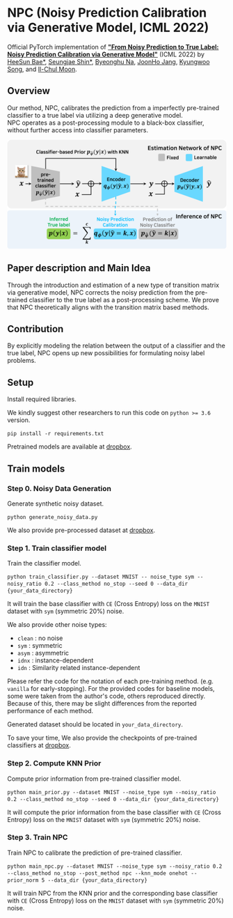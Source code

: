 # NPC (Noisy Prediction Calibration via Generative Model, ICML 2022)

Official PyTorch implementation of
[**"From Noisy Prediction to True Label: Noisy Prediction Calibration via Generative Model"**](https://arxiv.org/abs/2205.00690) (ICML 2022) by
[HeeSun Bae*](https://sites.google.com/view/baeheesun),
[Seungjae Shin*](https://sites.google.com/view/seungjae-shin),
[Byeonghu Na](https://wp03052.github.io/),
[JoonHo Jang](https://scholar.google.com/citations?user=oYbKry4AAAAJ&hl=ko&oi=ao),
[Kyungwoo Song](https://mlai.uos.ac.kr/),
and [Il-Chul Moon](https://aailab.kaist.ac.kr/xe2/members_professor/6749).

## Overview

Our method, NPC, calibrates the prediction from a imperfectly pre-trained classifier to a true label via utilizing a deep generative model.  
NPC operates as a post-processing module to a black-box classifier, without further access into classifier parameters.

<p align="center">
  <img 
    width="800"
    src="overview.png"
  >
</p>

## Paper description and Main Idea

Through the introduction and estimation of a new type of transition matrix via generative model, NPC corrects the noisy prediction from the pre-trained classifier to the true label as a post-processing scheme. We prove that NPC theoretically aligns with the transition matrix based methods. 

## Contribution
By explicitly modeling the relation between the output of a classifier and the true label, NPC opens up new possibilities for formulating noisy label problems.



## Setup

Install required libraries.

We kindly suggest other researchers to run this code on `python >= 3.6` version.
```
pip install -r requirements.txt
```
Pretrained models are available at [dropbox](https://www.dropbox.com/sh/a1rhu01lvehscs0/AABIqn-cdKNiKfLqY4G8zxqEa?dl=0).

## Train models

### Step 0. Noisy Data Generation

Generate synthetic noisy dataset.
```
python generate_noisy_data.py
```
We also provide pre-processed dataset at [dropbox](https://www.dropbox.com/sh/a1rhu01lvehscs0/AABIqn-cdKNiKfLqY4G8zxqEa?dl=0).

### Step 1. Train classifier model 

Train the classifier model. 
```
python train_classifier.py --dataset MNIST -- noise_type sym --noisy_ratio 0.2 --class_method no_stop --seed 0 --data_dir {your_data_directory}
```
It will train the base classifier with `CE` (Cross Entropy) loss on the `MNIST` dataset with `sym` (symmetric 20%) noise. 

We also provide other noise types:
* `clean` : no noise
* `sym` : symmetric
* `asym` : asymmetric
* `idnx` : instance-dependent
* `idn` : Similarity related instance-dependent

Please refer the code for the notation of each pre-training method. (e.g. `vanilla` for early-stopping). 
For the provided codes for baseline models, some were taken from the author's code, others reproduced directly. Because of this, there may be slight differences from the reported performance of each method.

Generated dataset should be located in `your_data_directory`.

To save your time, We also provide the checkpoints of pre-trained classifiers at [dropbox](https://www.dropbox.com/sh/a1rhu01lvehscs0/AABIqn-cdKNiKfLqY4G8zxqEa?dl=0).

### Step 2. Compute KNN Prior
Compute prior information from pre-trained classifier model.
```
python main_prior.py --dataset MNIST --noise_type sym --noisy_ratio 0.2 --class_method no_stop --seed 0 --data_dir {your_data_directory}
```
It will compute the prior information from the base classifier with `CE` (Cross Entropy) loss on the `MNIST` dataset with `sym` (symmetric 20%) noise. 

### Step 3. Train NPC
Train NPC to calibrate the prediction of pre-trained classifier.

```
python main_npc.py --dataset MNIST --noise_type sym --noisy_ratio 0.2 --class_method no_stop --post_method npc --knn_mode onehot --prior_norm 5 --data_dir {your_data_directory}
```
It will train NPC from the KNN prior and the corresponding base classifier with `CE` (Cross Entropy) loss on the `MNIST` dataset with `sym` (symmetric 20%) noise. 














































